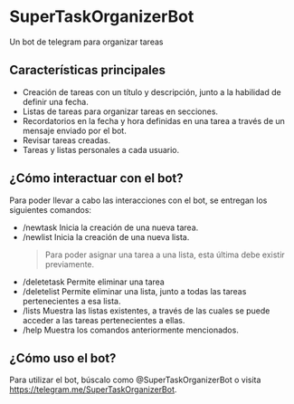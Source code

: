 # SuperTaskOrganizerBot

Un bot de telegram para organizar tareas

## Características principales

- Creación de tareas con un título y descripción, junto a la habilidad de definir una fecha.
- Listas de tareas para organizar tareas en secciones.
- Recordatorios en la fecha y hora definidas en una tarea a través de un mensaje enviado por el bot.
- Revisar tareas creadas.
- Tareas y listas personales a cada usuario.

## ¿Cómo interactuar con el bot?

Para poder llevar a cabo las interacciones con el bot, se entregan los siguientes comandos:

- /newtask Inicia la creación de una nueva tarea.
- /newlist Inicia la creación de una nueva lista.
  > Para poder asignar una tarea a una lista, esta última debe existir previamente.
- /deletetask Permite eliminar una tarea
- /deletelist Permite eliminar una lista, junto a todas las tareas pertenecientes a esa lista. 
- /lists Muestra las listas existentes, a través de las cuales se puede acceder a las tareas pertenecientes a ellas.
- /help Muestra los comandos anteriormente mencionados.

## ¿Cómo uso el bot?

Para utilizar el bot, búscalo como @SuperTaskOrganizerBot o visita https://telegram.me/SuperTaskOrganizerBot.
